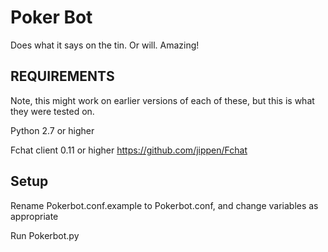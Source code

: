 Poker Bot
=========

Does what it says on the tin. Or will. Amazing!

REQUIREMENTS
------------
Note, this might work on earlier versions of each of these, but this is what
they were tested on.

Python 2.7 or higher

Fchat client 0.11 or higher
https://github.com/jippen/Fchat

Setup
-----
Rename Pokerbot.conf.example to Pokerbot.conf, and change variables as appropriate

Run Pokerbot.py

